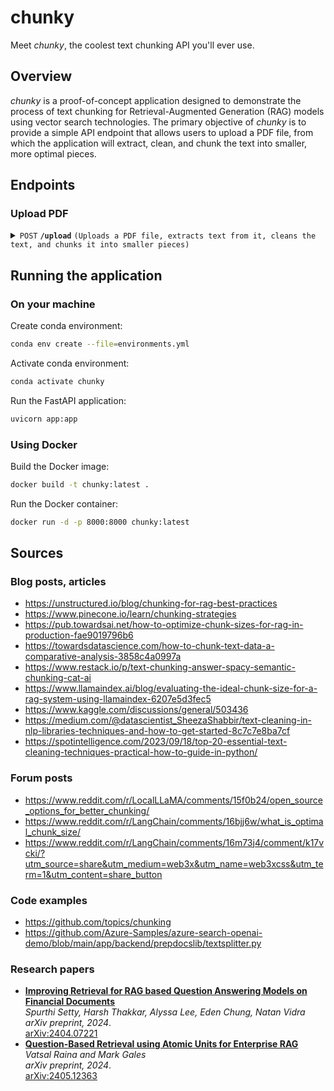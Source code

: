 # chunky
Meet *chunky*, the coolest text chunking API you'll ever use.

## Overview
*chunky* is a proof-of-concept application designed to demonstrate the process of text chunking for Retrieval-Augmented Generation (RAG) models using vector search technologies. The primary objective of *chunky* is to provide a simple API endpoint that allows users to upload a PDF file, from which the application will extract, clean, and chunk the text into smaller, more optimal pieces.

## Endpoints

### Upload PDF

<details>
  <summary><code>POST</code> <code><b>/upload</b></code> <code>(Uploads a PDF file, extracts text from it, cleans the text, and chunks it into smaller pieces)</code></summary>

##### Parameters

> | name      |  type     | data type               | description                                                           |
> |-----------|-----------|-------------------------|-----------------------------------------------------------------------|
> | `file`    |  required | file                    | The PDF file to be uploaded                                           |

##### Responses

> | http code     | content-type                      | response                                                            |
> |---------------|-----------------------------------|---------------------------------------------------------------------|
> | `200`         | `application/json`                | `{"chunks": ["chunk1", "chunk2", ...]}`                             |
> | `400`         | `application/json`                | `{"detail": "Invalid file type. Please upload a PDF file."}`        |
> | `500`         | `application/json`                | `{"detail": "An error occurred: {error_message}"}`                  |

##### Example cURL

> ```bash
> curl -X POST "http://localhost:8000/upload" -H "accept: application/json" -H "Content-Type: multipart/form-data" -F "file=@path/to/your/file.pdf"
> ```

</details>

## Running the application

### On your machine
Create conda environment:
  ```bash
  conda env create --file=environments.yml
  ```

Activate conda environment:
  ```bash
  conda activate chunky
  ```

Run the FastAPI application:
  ```bash
  uvicorn app:app
  ```

### Using Docker

Build the Docker image:
```bash
docker build -t chunky:latest .
```

Run the Docker container:
```bash
docker run -d -p 8000:8000 chunky:latest
```

## Sources

### Blog posts, articles
- https://unstructured.io/blog/chunking-for-rag-best-practices
- https://www.pinecone.io/learn/chunking-strategies
- https://pub.towardsai.net/how-to-optimize-chunk-sizes-for-rag-in-production-fae9019796b6
- https://towardsdatascience.com/how-to-chunk-text-data-a-comparative-analysis-3858c4a0997a
- https://www.restack.io/p/text-chunking-answer-spacy-semantic-chunking-cat-ai
- https://www.llamaindex.ai/blog/evaluating-the-ideal-chunk-size-for-a-rag-system-using-llamaindex-6207e5d3fec5
- https://www.kaggle.com/discussions/general/503436
- https://medium.com/@datascientist_SheezaShabbir/text-cleaning-in-nlp-libraries-techniques-and-how-to-get-started-8c7c7e8ba7cf
- https://spotintelligence.com/2023/09/18/top-20-essential-text-cleaning-techniques-practical-how-to-guide-in-python/

### Forum posts
- https://www.reddit.com/r/LocalLLaMA/comments/15f0b24/open_source_options_for_better_chunking/
- https://www.reddit.com/r/LangChain/comments/16bjj6w/what_is_optimal_chunk_size/
- https://www.reddit.com/r/LangChain/comments/16m73j4/comment/k17vcki/?utm_source=share&utm_medium=web3x&utm_name=web3xcss&utm_term=1&utm_content=share_button

### Code examples
- https://github.com/topics/chunking
- https://github.com/Azure-Samples/azure-search-openai-demo/blob/main/app/backend/prepdocslib/textsplitter.py

### Research papers
- **[Improving Retrieval for RAG based Question Answering Models on Financial Documents](https://arxiv.org/abs/2404.07221)**  
  *Spurthi Setty, Harsh Thakkar, Alyssa Lee, Eden Chung, Natan Vidra*  
  *arXiv preprint, 2024*.  
  [arXiv:2404.07221](https://arxiv.org/abs/2404.07221)  
- **[Question-Based Retrieval using Atomic Units for Enterprise RAG](https://arxiv.org/abs/2405.12363)**  
  *Vatsal Raina and Mark Gales*  
  *arXiv preprint, 2024*.  
  [arXiv:2405.12363](https://arxiv.org/abs/2405.12363)  